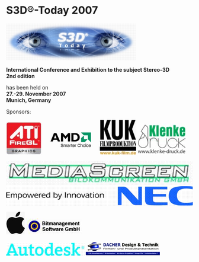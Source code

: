 # S3D®-Today 2007

![Banner](Images/Logo_S3D-T_new_350.jpg)

**International Conference and Exhibition to the subject Stereo-3D**  
**2nd edition**  

has been held on  
**27.-29. November 2007**  
**Munich, Germany**  

Sponsors:

[![ATI](Images/_wsb_95x81_ATI_FGL_150.jpg)](http://ati.amd.com/products/workstation.html)
[![AMD](Images/AMD_150.jpg)](http://ati.amd.com/products/workstation.html)
[![KUK](Images/_wsb_98x79_KUK_Logo_150.jpg)](http://www.kuk-film.de/)
[![klenke](Images/_wsb_130x79_Logo_klenke_web.jpg)](http://www.klenke-druck.de/)

[![Mediascreen](Images/Mediascreen.gif)](http://www.mediascreen.de/)
[![NEC](Images/NEC+Logo.gif)](https://homepagebaukasten.1und1.de/xml/webfix/www.nec-display-solutions.com)

[![Apple](Images/Apple+logo_50.jpg)](http://www.apple.com/de/shake/)
[![BS](Images/BS_Logo_150.jpg)](http://www.bitmanagement.de/)

[![Autodesk](Images/Autodesk.gif)](http://3dcc.eu/resources/Autodesk.gif)
[![Dacher](Images/Dacher_Logo+2-w_200-kl.jpg)](http://3dcc.eu/resources/Dacher_Logo+2-w_200-kl.jpg)

